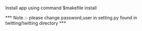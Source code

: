 Install app using command
$makefile install

*** Note :- please change password,user in setting.py found in twitting/twitting directory ***
